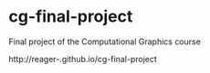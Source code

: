 cg-final-project
================

Final project of the Computational Graphics course

http://reager-.github.io/cg-final-project